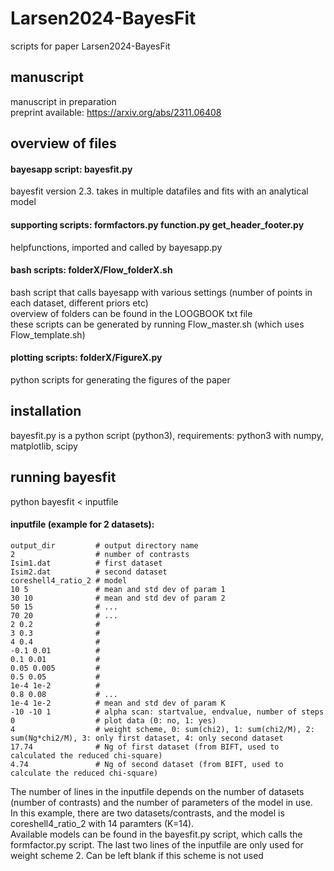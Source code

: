 # Larsen2024-BayesFit
scripts for paper Larsen2024-BayesFit

## manuscript
manuscript in preparation    
preprint available: https://arxiv.org/abs/2311.06408    

## overview of files
#### bayesapp script: bayesfit.py
bayesfit version 2.3. takes in multiple datafiles and fits with an analytical model    

#### supporting scripts: formfactors.py  function.py   get_header_footer.py    
helpfunctions, imported and called by bayesapp.py    

 #### bash scripts: folderX/Flow_folderX.sh
 bash script that calls bayesapp with various settings (number of points in each dataset, different priors etc)     
 overview of folders can be found in the LOOGBOOK txt file    
 these scripts can be generated by running Flow_master.sh (which uses Flow_template.sh)    
 
 #### plotting scripts: folderX/FigureX.py
 python scripts for generating the figures of the paper    

 ## installation 
 bayesfit.py is a python script (python3), requirements: python3 with numpy, matplotlib, scipy

 ## running bayesfit
 python bayesfit < inputfile

#### inputfile (example for 2 datasets):
```
output_dir         # output directory name    
2                  # number of contrasts    
Isim1.dat          # first dataset    
Isim2.dat          # second dataset    
coreshell4_ratio_2 # model    
10 5               # mean and std dev of param 1     
30 10              # mean and std dev of param 2    
50 15              # ...    
70 20              # ...    
2 0.2              #    
3 0.3              #    
4 0.4              #    
-0.1 0.01          #    
0.1 0.01           #    
0.05 0.005         #    
0.5 0.05           #    
1e-4 1e-2          #    
0.8 0.08           # ...    
1e-4 1e-2          # mean and std dev of param K    
-10 -10 1          # alpha scan: startvalue, endvalue, number of steps    
0                  # plot data (0: no, 1: yes)    
4                  # weight scheme, 0: sum(chi2), 1: sum(chi2/M), 2: sum(Ng*chi2/M), 3: only first dataset, 4: only second dataset    
17.74              # Ng of first dataset (from BIFT, used to calculated the reduced chi-square)    
4.74               # Ng of second dataset (from BIFT, used to calculate the reduced chi-square)
```

The number of lines in the inputfile depends on the number of datasets (number of contrasts) and the number of parameters of the model in use.     
In this example, there are two datasets/contrasts, and the model is coreshell4_ratio_2 with 14 paramters (K=14).     
Available models can be found in the bayesfit.py script, which calls the formfactor.py script.
The last two lines of the inputfile are only used for weight scheme 2. Can be left blank if this scheme is not used    

